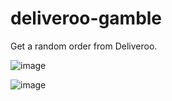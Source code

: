 # deliveroo-gamble

Get a random order from Deliveroo.

![image](https://user-images.githubusercontent.com/5647724/164117110-e2cc6c03-24b5-4f3d-ba0b-709ff99405a6.png)

![image](https://user-images.githubusercontent.com/5647724/164117135-3518eef6-d91d-4da8-b899-cfed1dfa88a4.png)
